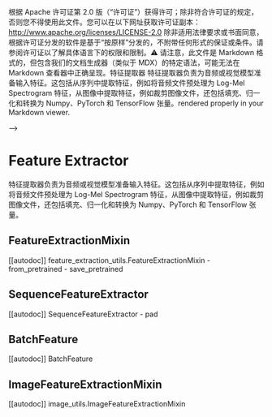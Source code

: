 
根据 Apache 许可证第 2.0 版（“许可证”）获得许可；除非符合许可证的规定，否则您不得使用此文件。您可以在以下网址获取许可证副本：
http://www.apache.org/licenses/LICENSE-2.0
除非适用法律要求或书面同意，根据许可证分发的软件是基于“按原样”分发的，不附带任何形式的保证或条件。请参阅许可证以了解具体语言下的权限和限制。⚠️ 请注意，此文件是 Markdown 格式的，但包含我们的文档生成器（类似于 MDX）的特定语法，可能无法在 Markdown 查看器中正确呈现。特征提取器
特征提取器负责为音频或视觉模型准备输入特征。这包括从序列中提取特征，例如将音频文件预处理为 Log-Mel Spectrogram 特征，从图像中提取特征，例如裁剪图像文件，还包括填充、归一化和转换为 Numpy、PyTorch 和 TensorFlow 张量。rendered properly in your Markdown viewer.

-->

# Feature Extractor

特征提取器负责为音频或视觉模型准备输入特征。这包括从序列中提取特征，例如将音频文件预处理为 Log-Mel Spectrogram 特征，从图像中提取特征，例如裁剪图像文件，还包括填充、归一化和转换为 Numpy、PyTorch 和 TensorFlow 张量。


## FeatureExtractionMixin

[[autodoc]] feature_extraction_utils.FeatureExtractionMixin
    - from_pretrained
    - save_pretrained

## SequenceFeatureExtractor

[[autodoc]] SequenceFeatureExtractor
    - pad

## BatchFeature

[[autodoc]] BatchFeature

## ImageFeatureExtractionMixin

[[autodoc]] image_utils.ImageFeatureExtractionMixin